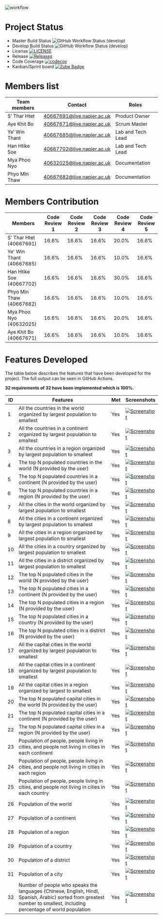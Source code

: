 ![workflow](https://github.com/STharHtet/grp1/actions/workflows/grp1action.yml/badge.svg)

# Project Status
* Master Build Status ![GitHub Workflow Status (develop)](https://img.shields.io/github/actions/workflow/status/STharHtet/grp1/grp1action.yml?branch=master)
* Develop Build Status ![GitHub Workflow Status (develop)](https://img.shields.io/github/actions/workflow/status/STharHtet/grp1/grp1action.yml?branch=develop)
* License [![LICENSE](https://img.shields.io/github/license/STharHtet/grp1.svg?style=flat-square)](https://github.com/STharHtet/grp1/blob/master/LICENSE)
* Release [![Releases](https://img.shields.io/github/release/STharHtet/grp1/all.svg?style=flat-square)](https://github.com/STharHtet/grp1/releases)
* Code Coverage [![codecov](https://codecov.io/gh/STharHtet/grp1/graph/badge.svg?token=KF9IMAX3QR)](https://codecov.io/gh/STharHtet/grp1)
* Kanban/Sprint board [![Zube Badge](https://img.shields.io/badge/Zube-Kanban/Sprint-blue.svg)](https://zube.io/group-1-2/group-1/w/workspace-1/sprints)



# Members list
| Team members     | Contact                   | Roles            |
|------------------|---------------------------|------------------|
| S’ Thar Htet     | 40667691@live.napier.ac.uk| Product Owner    |
| Aye Khit Bo      | 40667671@live.napier.ac.uk| Scrum Master     |
| Ye’ Win Thant    | 40667685@live.napier.ac.uk| Lab and Tech Lead|
| Han Htike Soe    | 40667702@live.napier.ac.uk| Lab and Tech Lead|
| Mya Phoo Nyo     | 40632025@live.napier.ac.uk| Documentation    |
| Phyo Min Thaw    | 40667682@live.napier.ac.uk| Documentation    |

# Members Contribution
| Members                  | Code Review 1 | Code Review 2 | Code Review 3 | Code Review 4 | Code Review 5 |
|--------------------------|---------------|---------------|---------------|---------------|---------------|
| S' Thar Htet (40667691)  | 16.6%         | 16.6%         | 16.6%         | 20.0%         | 16.6%         |
| Ye' Win Thant (40667685) | 16.6%         | 16.6%         | 16.6%         | 10.0%         | 16.6%         |
| Han Htike Soe (40667702) | 16.6%         | 16.6%         | 16.6%         | 30.0%         | 16.6%         |
| Phyo Min Thaw (40667682) | 16.6%         | 16.6%         | 16.6%         | 10.0%         | 16.6%         |
| Mya Phoo Nyo (40632025)  | 16.6%         | 16.6%         | 16.6%         | 20.0%         | 16.6%         |
| Aye Khit Bo (40667671)   | 16.6%         | 16.6%         | 16.6%         | 10.0%         | 16.6%         |


# Features Developed
The table below describes the features that have been developed for the project. The full output can be seen in GitHub Actions. 

**32 requirements of 32 have been implemented which is 100%.**

| ID | Features                                                                                                                                                               | Met | Screenshots                                                     |
|----|------------------------------------------------------------------------------------------------------------------------------------------------------------------------|-----|-----------------------------------------------------------------|
| 1  | All the countries in the world organized by largest population to smallest                                                                                             | Yes | [![Screenshot](final_output/img12.png)](final_output/img12.png) |
| 2  | All the countries in a continent organized by largest population to smallest                                                                                           | Yes    | [![Screenshot](final_output/img13.png)](final_output/img13.png) |
| 3  | All the countries in a region organized by largest population to smallest                                                                                              | Yes    | [![Screenshot](final_output/img14.png)](final_output/img14.png) |
| 4  | The top N populated countries in the world (N provided by the user)                                                                                                    | Yes    | [![Screenshot](final_output/img14.png)](final_output/img14.png) |
| 5  | The top N populated countries in a continent (N provided by the user)                                                                                                  | Yes    | [![Screenshot](final_output/img15.png)](final_output/img15.png) |
| 6  | The top N populated countries in a region (N provided by the user)                                                                                                     | Yes    | [![Screenshot](final_output/img15.png)](final_output/img15.png) |
| 7  | All the cities in the world organized by largest population to smallest                                                                                                | Yes    | [![Screenshot](final_output/img15.png)](final_output/img15.png) |
| 8  | All the cities in a continent organized by largest population to smallest                                                                                              | Yes    | [![Screenshot](final_output/img16.png)](final_output/img16.png) |
| 9  | All the cities in a region organized by largest population to smallest                                                                                                 | Yes    | [![Screenshot](final_output/img17.png)](final_output/img17.png) |
| 10 | All the cities in a country organized by largest population to smallest                                                                                                | Yes    | [![Screenshot](final_output/img18.png)](final_output/img18.png) |
| 11 | All the cities in a district organized by largest population to smallest                                                                                               | Yes    | [![Screenshot](final_output/img18.png)](final_output/img18.png) |
| 12 | The top N populated cities in the world (N provided by the user)                                                                                                       | Yes    | [![Screenshot](final_output/img19.png)](final_output/img19.png) |
| 13 | The top N populated cities in a continent (N provided by the user)                                                                                                     | Yes    | [![Screenshot](final_output/img19.png)](final_output/img19.png) |
| 14 | The top N populated cities in a region (N provided by the user)                                                                                                        | Yes    | [![Screenshot](final_output/img19.png)](final_output/img19.png) |
| 15 | The top N populated cities in a country (N provided by the user)                                                                                                       | Yes    | [![Screenshot](final_output/img20.png)](final_output/img20.png) |
| 16 | The top N populated cities in a district (N provided by the user)                                                                                                      | Yes    | [![Screenshot](final_output/img20.png)](final_output/img20.png) |
| 17 | All the capital cities in the world organized by largest population to smallest                                                                                        | Yes    | [![Screenshot](final_output/img21.png)](final_output/img21.png) |
| 18 | All the capital cities in a continent organized by largest population to smallest                                                                                      | Yes    | [![Screenshot](final_output/img22.png)](final_output/img22.png) |
| 19 | All the capital cities in a region organized by largest to smallest                                                                                                    | Yes    | [![Screenshot](final_output/img23.png)](final_output/img23.png) |
| 20 | The top N populated capital cities in the world (N provided by the user)                                                                                               | Yes    | [![Screenshot](final_output/img23.png)](final_output/img23.png) |
| 21 | The top N populated capital cities in a continent (N provided by the user)                                                                                             | Yes    | [![Screenshot](final_output/img24.png)](final_output/img24.png) |
| 22 | The top N populated capital cities in a region (N provided by the user)                                                                                                | Yes    | [![Screenshot](final_output/img24.png)](final_output/img24.png) |
| 23 | Population of people, people living in cities, and people not living in cities in each continent                                                                       | Yes    | [![Screenshot](final_output/img24.png)](final_output/img24.png) |
| 24 | Population of people, people living in cities, and people not living in cities in each region                                                                          | Yes    | [![Screenshot](final_output/img25.png)](final_output/img25.png) |
| 25 | Population of people, people living in cities, and people not living in cities in each country                                                                         | Yes    | [![Screenshot](final_output/img25.png)](final_output/img25.png) |
| 26 | Population of the world                                                                                                                                                | Yes    | [![Screenshot](final_output/img26.png)](final_output/img26.png) |
| 27 | Population of a continent                                                                                                                                              | Yes    | [![Screenshot](final_output/img26.png)](final_output/img26.png) |
| 28 | Population of a region                                                                                                                                                 | Yes    | [![Screenshot](final_output/img26.png)](final_output/img26.png) |
| 29 | Population of a country                                                                                                                                                | Yes    | [![Screenshot](final_output/img26.png)](final_output/img26.png) |
| 30 | Population of a district                                                                                                                                               | Yes    | [![Screenshot](final_output/img26.png)](final_output/img26.png) |
| 31 | Population of a city                                                                                                                                                   | Yes    | [![Screenshot](final_output/img26.png)](final_output/img26.png) |
| 32 | Number of people who speaks the languages (Chinese, English, Hindi, Spanish, Arabic) sorted from greatest number to smallest, including percentage of world population | Yes    | [![Screenshot](final_output/img26.png)](final_output/img26.png) |



